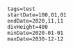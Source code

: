 ```timeline

```


```timeline-vis
tags=test
startDate=100,01,01
endDate=2020,11,11
divHeight=400
minDate=2020-01-01
maxDate=2030-12-12
```